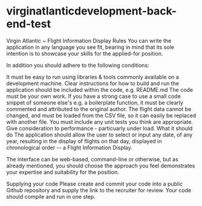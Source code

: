 # virginatlanticdevelopment-back-end-test
Virgin Atlantic ~ Flight Information Display
Rules
You can write the application in any language you see fit, bearing in mind that its sole intention is to showcase your skills for the applied-for position.

In addition you should adhere to the following conditions:

It must be easy to run using libraries & tools commonly available on a development machine.
Clear instructions for how to build and run the application should be included within the code, e.g. README.md
The code must be your own work. If you have a strong case to use a small code snippet of someone else's e.g. a boilerplate function, it must be clearly commented and attributed to the original author.
The flight data cannot be changed, and must be loaded from the CSV file, so it can easily be replaced with another file.
You must include any unit tests you think are appropriate.
Give consideration to performance - particuarly under load.
What it should do
The application should allow the user to select or input any date, of any year, resulting in the display of flights on that day, displayed in chronological order -- a Flight Information Display.

The interface can be web-based, command-line or otherwise, but as already mentioned, you should choose the approach you feel demonstrates your expertise and suitability for the position.

Supplying your code
Please create and commit your code into a public Github repository and supply the link to the recruiter for review. Your code should compile and run in one step.
